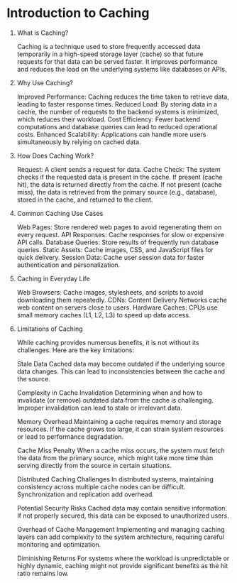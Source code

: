 # Introduction to Caching

1. What is Caching?

    Caching is a technique used to store frequently accessed data temporarily in a high-speed storage layer (cache) so that future requests for that data can be served faster. It improves performance and reduces the load on the underlying systems like databases or APIs.

2. Why Use Caching?

    Improved Performance: Caching reduces the time taken to retrieve data, leading to faster response times.
    Reduced Load: By storing data in a cache, the number of requests to the backend systems is minimized, which reduces their workload.
    Cost Efficiency: Fewer backend computations and database queries can lead to reduced operational costs.
    Enhanced Scalability: Applications can handle more users simultaneously by relying on cached data.

3. How Does Caching Work?

    Request: A client sends a request for data.
    Cache Check: The system checks if the requested data is present in the cache.
        If present (cache hit), the data is returned directly from the cache.
        If not present (cache miss), the data is retrieved from the primary source (e.g., database), stored in the cache, and returned to the client.

4. Common Caching Use Cases

    Web Pages: Store rendered web pages to avoid regenerating them on every request.
    API Responses: Cache responses for slow or expensive API calls.
    Database Queries: Store results of frequently run database queries.
    Static Assets: Cache images, CSS, and JavaScript files for quick delivery.
    Session Data: Cache user session data for faster authentication and personalization.

5. Caching in Everyday Life

    Web Browsers: Cache images, stylesheets, and scripts to avoid downloading them repeatedly.
    CDNs: Content Delivery Networks cache web content on servers close to users.
    Hardware Caches: CPUs use small memory caches (L1, L2, L3) to speed up data access.

6. Limitations of Caching

    While caching provides numerous benefits, it is not without its challenges. Here are the key limitations:

    Stale Data
        Cached data may become outdated if the underlying source data changes. This can lead to inconsistencies between the cache and the source.

    Complexity in Cache Invalidation
        Determining when and how to invalidate (or remove) outdated data from the cache is challenging. Improper invalidation can lead to stale or irrelevant data.

    Memory Overhead
        Maintaining a cache requires memory and storage resources. If the cache grows too large, it can strain system resources or lead to performance degradation.

    Cache Miss Penalty
        When a cache miss occurs, the system must fetch the data from the primary source, which might take more time than serving directly from the source in certain situations.

    Distributed Caching Challenges
        In distributed systems, maintaining consistency across multiple cache nodes can be difficult. Synchronization and replication add overhead.

    Potential Security Risks
        Cached data may contain sensitive information. If not properly secured, this data can be exposed to unauthorized users.

    Overhead of Cache Management
        Implementing and managing caching layers can add complexity to the system architecture, requiring careful monitoring and optimization.

    Diminishing Returns
        For systems where the workload is unpredictable or highly dynamic, caching might not provide significant benefits as the hit ratio remains low.    